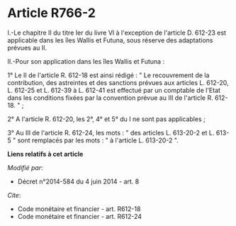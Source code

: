 # Article R766-2

I.-Le chapitre II du titre Ier du livre VI à l'exception de l'article D. 612-23 est applicable dans les îles Wallis et
Futuna, sous réserve des adaptations prévues au II. 

II.-Pour son application dans les îles Wallis et Futuna : 

1° Le II de l'article R. 612-18 est ainsi rédigé : " Le recouvrement de la contribution, des astreintes et des sanctions
prévues aux articles L. 612-20, L. 612-25 et L. 612-39 à L. 612-41 est effectué par un comptable de l'Etat dans les
conditions fixées par la convention prévue au III de l'article R. 612-18. " ; 

2° A l'article R. 612-20, les 2°, 4° et 5° du I ne sont pas applicables ; 

3° Au III de l'article R. 612-24, les mots : " des articles L. 613-20-2 et L. 613-5 " sont remplacés par les mots : " à
l'article L. 613-20-2 ".

**Liens relatifs à cet article**

_Modifié par_:

  - Décret n°2014-584 du 4 juin 2014 - art. 8

_Cite_:

  - Code monétaire et financier - art. R612-18
  - Code monétaire et financier - art. R612-24
